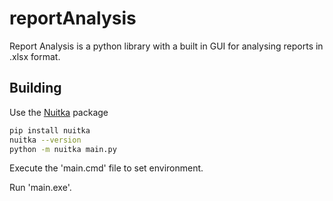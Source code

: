 # reportAnalysis

Report Analysis is a python library with a built in GUI for analysing reports in .xlsx format.

## Building

Use the [Nuitka](https://www.nuitka.net/) package

```bash
pip install nuitka
nuitka --version
python -m nuitka main.py
```

Execute the 'main.cmd' file to set environment.

Run 'main.exe'.

